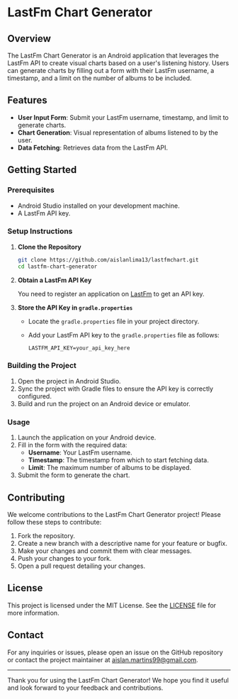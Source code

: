 # LastFm Chart Generator

## Overview

The LastFm Chart Generator is an Android application that leverages the LastFm API to create visual charts based on a user's listening history. Users can generate charts by filling out a form with their LastFm username, a timestamp, and a limit on the number of albums to be included.

## Features

- **User Input Form**: Submit your LastFm username, timestamp, and limit to generate charts.
- **Chart Generation**: Visual representation of albums listened to by the user.
- **Data Fetching**: Retrieves data from the LastFm API.

## Getting Started

### Prerequisites

- Android Studio installed on your development machine.
- A LastFm API key.

### Setup Instructions

1. **Clone the Repository**

   ```bash
   git clone https://github.com/aislanlima13/lastfmchart.git
   cd lastfm-chart-generator
   ```

2. **Obtain a LastFm API Key**

   You need to register an application on [LastFm](https://www.last.fm/api) to get an API key.

3. **Store the API Key in `gradle.properties`**

   - Locate the `gradle.properties` file in your project directory.
   - Add your LastFm API key to the `gradle.properties` file as follows:

     ```properties
     LASTFM_API_KEY=your_api_key_here
     ```

### Building the Project

1. Open the project in Android Studio.
2. Sync the project with Gradle files to ensure the API key is correctly configured.
3. Build and run the project on an Android device or emulator.

### Usage

1. Launch the application on your Android device.
2. Fill in the form with the required data:
   - **Username**: Your LastFm username.
   - **Timestamp**: The timestamp from which to start fetching data.
   - **Limit**: The maximum number of albums to be displayed.
3. Submit the form to generate the chart.

## Contributing

We welcome contributions to the LastFm Chart Generator project! Please follow these steps to contribute:

1. Fork the repository.
2. Create a new branch with a descriptive name for your feature or bugfix.
3. Make your changes and commit them with clear messages.
4. Push your changes to your fork.
5. Open a pull request detailing your changes.

## License

This project is licensed under the MIT License. See the [LICENSE](LICENSE) file for more information.

## Contact

For any inquiries or issues, please open an issue on the GitHub repository or contact the project maintainer at aislan.martins99@gmail.com.

---

Thank you for using the LastFm Chart Generator! We hope you find it useful and look forward to your feedback and contributions.

            

